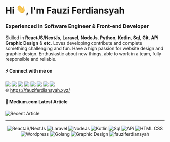 <h1 align="left">Hi <img src="https://raw.githubusercontent.com/ABSphreak/ABSphreak/master/gifs/Hi.gif" width="30px">, I'm Fauzi Ferdiansyah</h1>
<h3 align="left">Experienced in Software Engineer & Front-end Developer</h3>
<p>Skilled in <b>ReactJS/NextJs</b>, <b>Laravel</b>, <b>NodeJs</b>, <b>Python</b>, <b>Kotlin</b>, <b>Sql</b>, <b>Git</b>, <b>APi</b> <b>Graphic Design</b> & <b>etc</b>. Loves developing contribute and complete something challenging and fun. Have a high passion for website design and graphic design. Enthusiastic about new things, able to work in a team, fully responsible and reliable. </p>
<p align="left">
  <h4>⚡ Connect with me on</h4>
  <a target="_blank" href="https://www.linkedin.com/in/fauzi-ferdiansyah/
" ><img height="25" src="https://img.shields.io/badge/linkedin-blue.svg?&style=for-the-badge&logo=LINKEDIN&logoColor=white" /></a>
  <a target="_blank" href="https://fauzifrd.medium.com/"><img height="25" src="https://img.shields.io/badge/Medium-006400?style=for-the-badge&logo=medium&logoColor=white" ></a>
  <a target="_blank" href="https://www.instagram.com/fauzi_ferdiansyah18/"><img height="25" src="https://img.shields.io/badge/instagram-%23E4405F.svg?&style=for-the-badge&logo=instagram&logoColor=white" ></a>
  <a target="_blank" href="https://t.me/fauzi_ferdiansyah"><img height="25" src="https://img.shields.io/badge/Telegram-2CA5E0?style=for-the-badge&logo=telegram&logoColor=white" ></a>
  <a target="_blank" href="https://codepen.io/fauziferdiansyah"><img height="25" src="https://img.shields.io/badge/Codepen-1e1f26?style=for-the-badge&logo=codepen&logoColor=white" ></a>
  <a target="_blank" href="https://github.com/FauziFerdiansyah"><img height="25" src="https://img.shields.io/badge/GitHub-eeeeee?style=for-the-badge&logo=github&logoColor=black" ></a>
  <a target="_blank" href="https://id.pinterest.com/fauzi_ferdiansyah/"><img height="25" src="https://img.shields.io/badge/Pinterest-%23E60023.svg?&style=for-the-badge&logo=Pinterest&logoColor=white" ></a>
  <a target="_blank" href="https://discordapp.com/users/374527573784395777"><img height="25" src="https://img.shields.io/badge/Discord-7289DA?style=for-the-badge&logo=discord&logoColor=white" ></a>
  </br>
  <div>🌐 <a href="https://fauziferdiansyah.xyz/">https://fauziferdiansyah.xyz/</a></div>
</p>
<h4 align="left"><strong>📰 Medium.com Latest Article</strong></h4>
<!-- <p align="left"><a target="_blank" href="https://github-readme-medium-recent-article.vercel.app/medium/@fauzifrd/0"><img src="https://github-readme-medium-recent-article.vercel.app/medium/@fauzifrd/0" alt="Recent Article 0"></p> -->
<p><img src="https://github-readme-medium.vercel.app/?username=fauzifrd&limit=3&bg=0d1117&text=white" alt="Recent Article"></p>
<hr>
<p align="center">
  <img align="center" src="https://img.shields.io/badge/NextJs-80%25-brightgreen" alt="ReactJS/NextJs">
  <img align="center" src="https://img.shields.io/badge/Laravel-84%25-b9b411" alt="Laravel">
  <img align="center" src="https://img.shields.io/badge/NodeJs-63%25-118ab9" alt="NodeJs">
  <img align="center" src="https://img.shields.io/badge/Kotlin-26%25-b911ac" alt="Kotlin">
  <img align="center" src="https://img.shields.io/badge/Sql-85%25-11b945" alt="Sql">
  <img align="center" src="https://img.shields.io/badge/APi-75%25-b91140" alt="APi">
  <img align="center" src="https://img.shields.io/badge/Html & Css-90%25-5211b9" alt="HTML CSS">
  <img align="center" src="https://img.shields.io/badge/WP-67%25-11b9b9" alt="Wordpress">
  <img align="center" src="https://img.shields.io/badge/Go-30%25-b9b411" alt="Golang">
  <img align="center" src="https://img.shields.io/badge/Graphic Design-87%25-b9116e" alt="Graphic Design">
  <img align="center" src="https://komarev.com/ghpvc/?username=fauziferdiansyah&label=Profile%20views&color=0e75b6" alt="fauziferdiansyah" />
</p>
<!-- <img align="left" src="https://github-readme-stats.vercel.app/api/top-langs?username=fauziferdiansyah&show_icons=true&locale=en&layout=default&theme=monokai" alt="fauziferdiansyah" /> -->
<!-- <img src="https://github-readme-stackoverflow.vercel.app/?userID=11276325&theme=dark" /> -->

<!--<p align="center">
  <img src="https://komarev.com/ghpvc/?username=fauziferdiansyah&label=Profile%20visitors&color=0e75b6&style=flat-square" alt="fauziferdiansyah" />
   <img src="https://img.shields.io/youtube/channel/views/UClRUc1yZpMnQGtJht6m3z5w?label=Youtube&style=flat-square" alt="fauziferdiansyah" /> 
</p> -->
<!--
**FauziFerdiansyah/fauziferdiansyah** is a ✨ _special_ ✨ repository because its `README.md` (this file) appears on your GitHub profile.

Here are some ideas to get you started:

- 🔭 I’m currently working on ...
- 🌱 I’m currently learning ...
- 👯 I’m looking to collaborate on ...
- 🤔 I’m looking for help with ...
- 💬 Ask me about ...
- 📫 How to reach me: ...
- 😄 Pronouns: ...
- ⚡ Fun fact: ...
-->

